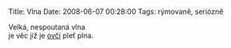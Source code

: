 Title: Vlna
Date: 2008-06-07 00:28:00
Tags: rýmovaně, seriózně

Velká, nespoutaná vlna  
je věc jíž je [ovčí](http://blog.javorek.net/2008/05/24/beeeeeeeee/) pleť plna.